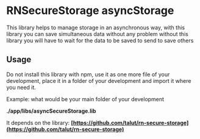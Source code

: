# RNSecureStorage asyncStorage

This library helps to manage storage in an asynchronous way, with this library you can save simultaneous data without any problem without this library you will have to wait for the data to be saved to send to save others

## Usage

Do not install this library with npm, use it as one more file of your development, place it in a folder of your development and import it where you need it.

Example:
what would be your main folder of your development

**./app/libs/asyncSecureStorage.lib**


It depends on the library: **[https://github.com/talut/rn-secure-storage](https://github.com/talut/rn-secure-storage)**
